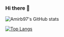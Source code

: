 ### Hi there 👋
![Amirb97's GitHub stats](https://github-readme-stats.vercel.app/api?username=amirb97&show_icons=true&theme=radical)

[![Top Langs](https://github-readme-stats.vercel.app/api/top-langs/?username=amirb97&show_icons=true&theme=radical)](https://github.com/amirb97/github-readme-stats)

